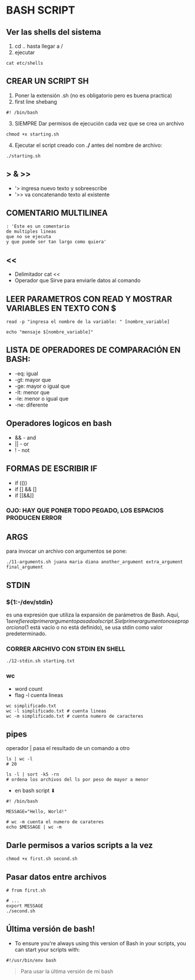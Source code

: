 # BASH SCRIPT

## Ver las shells del sistema

1. cd .. hasta llegar a /
2. ejecutar

```shell
cat etc/shells
```

## CREAR UN SCRIPT SH

1. Poner la extensión .sh (no es obligatorio pero es buena practica)
2. first line shebang

```shell
#! /bin/bash
```

3. SIEMPRE Dar permisos de ejecución cada vez que se crea un archivo

```shell
chmod +x starting.sh
```

4. Ejecutar el script creado con **./** antes del nombre de archivo:

```shell
./starting.sh
```

## > & >>

- '> ingresa nuevo texto y sobreescribe
- '>> va concatenando texto al existente

## COMENTARIO MULTILINEA

```shell
: 'Este es un comentario
de multiples lineas
que no se ejecuta
y que puede ser tan largo como quiera'
```

## <<

- Delimitador cat <<
- Operador que Sirve para enviarle datos al comando

## LEER PARAMETROS CON READ Y MOSTRAR VARIABLES EN TEXTO CON $

```shell
read -p "ingresa el nombre de la variable: " [nombre_variable]

echo "mensaje $[nombre_variable]"
```

## LISTA DE OPERADORES DE COMPARACIÓN EN BASH:

- -eq: igual
- -gt: mayor que
- -ge: mayor o igual que
- -lt: menor que
- -le: menor o igual que
- -ne: diferente

## Operadores logicos en bash

- && - and
- || - or
- ! - not

## FORMAS DE ESCRIBIR IF

- if (())
- if [] && []
- if [[&&]]

### OJO: HAY QUE PONER TODO PEGADO, LOS ESPACIOS PRODUCEN ERROR

## ARGS

para invocar un archivo con argumentos se pone:

```shell
./11-arguments.sh juana maria diana another_argument extra_argument final_argument
```

## STDIN

### ${1:-/dev/stdin}

es una expresión que utiliza la expansión de parámetros de Bash. Aquí, ${1} se refiere al primer argumento pasado al script. Si el primer argumento no se proporciona ($1 está vacío o no está definido), se usa stdin como valor predeterminado.

### CORRER ARCHIVO CON STDIN EN SHELL

```shell
./12-stdin.sh starting.txt
```

### wc

- word count
- flag -l cuenta lineas

```shell
wc simplificado.txt
wc -l simplificado.txt # cuenta lineas
wc -m simplificado.txt # cuenta numero de caracteres
```

## pipes

operador | pasa el resultado de un comando a otro

```shell
ls | wc -l
# 20
```

```shell
ls -l | sort -k5 -rn
# ordena los archivos del ls por peso de mayor a menor
```

- en bash script ⬇

```shell
#! /bin/bash

MESSAGE="Hello, World!"

# wc -m cuenta el numero de carateres
echo $MESSAGE | wc -m
```

## Darle permisos a varios scripts a la vez

```shell
chmod +x first.sh second.sh
```

## Pasar datos entre archivos

```shell
# from first.sh

# ...
export MESSAGE
./second.sh
```

## Última versión de bash!

- To ensure you're always using this version of Bash in your scripts, you can start your scripts with:

```shell
#!/usr/bin/env bash
```

> Para usar la última versión de mi bash
